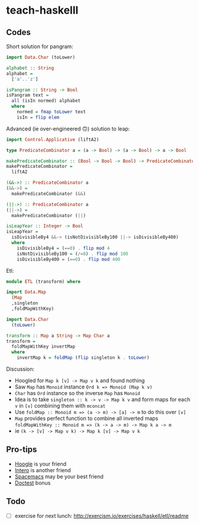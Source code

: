 # teach-haskelll

## Codes

Short solution for pangram:

```haskell
import Data.Char (toLower)

alphabet :: String
alphabet =
  ['a'..'z']

isPangram :: String -> Bool
isPangram text =
  all (isIn normed) alphabet
  where
    normed = fmap toLower text
    isIn = flip elem
```

Advanced (ie over-engineered 🙃) solution to leap:

```haskell
import Control.Applicative (liftA2)

type PredicateCombinator a = (a -> Bool) -> (a -> Bool) -> a -> Bool

makePredicateCombinator :: (Bool -> Bool -> Bool) -> PredicateCombinator a
makePredicateCombinator =
  liftA2

(&&->) :: PredicateCombinator a
(&&->) =
  makePredicateCombinator (&&)

(||->) :: PredicateCombinator a
(||->) =
  makePredicateCombinator (||)

isLeapYear :: Integer -> Bool
isLeapYear =
  isDivisibleBy4 &&-> (isNotDivisibleBy100 ||-> isDivisibleBy400)
  where
    isDivisibleBy4 = (==0) . flip mod 4
    isNotDivisibleBy100 = (/=0) . flip mod 100
    isDivisibleBy400 = (==0) . flip mod 400
```

Etl:

```haskell
module ETL (transform) where

import Data.Map
  (Map
  ,singleton
  ,foldMapWithKey)

import Data.Char
  (toLower)

transform :: Map a String -> Map Char a
transform =
  foldMapWithKey invertMap
  where
    invertMap k = foldMap (flip singleton k . toLower)
```

Discussion:

* Hoogled for `Map k [v] -> Map v k` and found nothing
* Saw `Map` has `Monoid` instance `Ord k => Monoid (Map k v)`
* `Char` has `Ord` instance so the inverse `Map` has `Monoid`
* Idea is to take `singleton :: k -> v -> Map k v` and form maps for each `v` in `[v]` combining them with `mconcat`
* Use `foldMap :: Monoid m => (a -> m) -> [a] -> m` to do this over `[v]`
* `Map` provides perfect function to combine all inverted maps `foldMapWithKey :: Monoid m => (k -> a -> m) -> Map k a -> m`
* ie `(k -> [v] -> Map v k) -> Map k [v] -> Map v k`

## Pro-tips
* [Hoogle](https://www.haskell.org/hoogle/) is your friend
* [Intero](https://commercialhaskell.github.io/intero/) is another friend
* [Spacemacs](http://spacemacs.org/) may be your best friend
* [Doctest](https://github.com/sol/doctest#readme) bonus

## Todo

- [ ] exercise for next lunch: http://exercism.io/exercises/haskell/etl/readme
